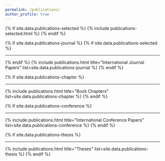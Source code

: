 ```yaml
---
permalink: /publications/
author_profile: true
---
```


{% if site.data.publications-selected %}
  {% include publications-selected.html %}
{% endif %}

{% if site.data.publications-journal %}
  {% if site.data.publications-selected %}
***
  {% endif %}
  {% include publications.html title="International Journal Papers" list=site.data.publications-journal %}
{% endif %}

{% if site.data.publications-chapter %}
***
  {% include publications.html title="Book Chapters" list=site.data.publications-chapter %}
{% endif %}

{% if site.data.publications-conference %}
***
  {% include publications.html title="International Conference Papers" list=site.data.publications-conference %}
{% endif %}

{% if site.data.publications-thesis %}
***
  {% include publications.html title="Theses" list=site.data.publications-thesis %}
{% endif %}
